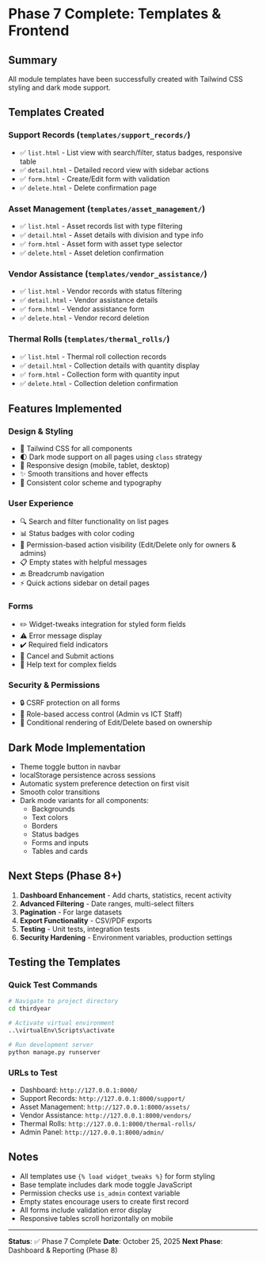 # Phase 7 Complete: Templates & Frontend

## Summary
All module templates have been successfully created with Tailwind CSS styling and dark mode support.

## Templates Created

### Support Records (`templates/support_records/`)
- ✅ `list.html` - List view with search/filter, status badges, responsive table
- ✅ `detail.html` - Detailed record view with sidebar actions
- ✅ `form.html` - Create/Edit form with validation
- ✅ `delete.html` - Delete confirmation page

### Asset Management (`templates/asset_management/`)
- ✅ `list.html` - Asset records list with type filtering
- ✅ `detail.html` - Asset details with division and type info
- ✅ `form.html` - Asset form with asset type selector
- ✅ `delete.html` - Asset deletion confirmation

### Vendor Assistance (`templates/vendor_assistance/`)
- ✅ `list.html` - Vendor records with status filtering
- ✅ `detail.html` - Vendor assistance details
- ✅ `form.html` - Vendor assistance form
- ✅ `delete.html` - Vendor record deletion

### Thermal Rolls (`templates/thermal_rolls/`)
- ✅ `list.html` - Thermal roll collection records
- ✅ `detail.html` - Collection details with quantity display
- ✅ `form.html` - Collection form with quantity input
- ✅ `delete.html` - Collection deletion confirmation

## Features Implemented

### Design & Styling
- 🎨 Tailwind CSS for all components
- 🌓 Dark mode support on all pages using `class` strategy
- 📱 Responsive design (mobile, tablet, desktop)
- ✨ Smooth transitions and hover effects
- 🎯 Consistent color scheme and typography

### User Experience
- 🔍 Search and filter functionality on list pages
- 📊 Status badges with color coding
- 🔐 Permission-based action visibility (Edit/Delete only for owners & admins)
- 📋 Empty states with helpful messages
- 🔙 Breadcrumb navigation
- ⚡ Quick actions sidebar on detail pages

### Forms
- ✏️ Widget-tweaks integration for styled form fields
- ⚠️ Error message display
- ✔️ Required field indicators
- 💾 Cancel and Submit actions
- 📝 Help text for complex fields

### Security & Permissions
- 🔒 CSRF protection on all forms
- 👥 Role-based access control (Admin vs ICT Staff)
- 🚫 Conditional rendering of Edit/Delete based on ownership

## Dark Mode Implementation
- Theme toggle button in navbar
- localStorage persistence across sessions
- Automatic system preference detection on first visit
- Smooth color transitions
- Dark mode variants for all components:
  - Backgrounds
  - Text colors
  - Borders
  - Status badges
  - Forms and inputs
  - Tables and cards

## Next Steps (Phase 8+)
1. **Dashboard Enhancement** - Add charts, statistics, recent activity
2. **Advanced Filtering** - Date ranges, multi-select filters
3. **Pagination** - For large datasets
4. **Export Functionality** - CSV/PDF exports
5. **Testing** - Unit tests, integration tests
6. **Security Hardening** - Environment variables, production settings

## Testing the Templates

### Quick Test Commands
```bash
# Navigate to project directory
cd thirdyear

# Activate virtual environment
..\virtualEnv\Scripts\activate

# Run development server
python manage.py runserver
```

### URLs to Test
- Dashboard: `http://127.0.0.1:8000/`
- Support Records: `http://127.0.0.1:8000/support/`
- Asset Management: `http://127.0.0.1:8000/assets/`
- Vendor Assistance: `http://127.0.0.1:8000/vendors/`
- Thermal Rolls: `http://127.0.0.1:8000/thermal-rolls/`
- Admin Panel: `http://127.0.0.1:8000/admin/`

## Notes
- All templates use `{% load widget_tweaks %}` for form styling
- Base template includes dark mode toggle JavaScript
- Permission checks use `is_admin` context variable
- Empty states encourage users to create first record
- All forms include validation error display
- Responsive tables scroll horizontally on mobile

---
**Status**: ✅ Phase 7 Complete
**Date**: October 25, 2025
**Next Phase**: Dashboard & Reporting (Phase 8)

